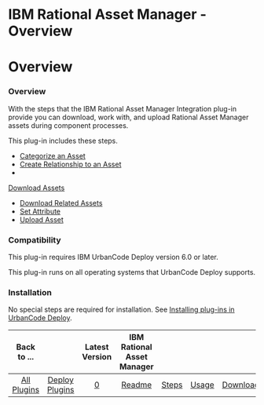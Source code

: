 
IBM Rational Asset Manager - Overview
=====================================

# Overview



### Overview




 


With the steps that the IBM Rational Asset Manager Integration plug-in provide you can download, 
work with, and upload Rational Asset Manager assets during component processes. 


This plug-in includes these steps.



* [Categorize an Asset](#categorize_an_asset)
* [Create Relationship to an Asset](#create_relationship_to_an_asset)
* 
[Download Assets](#download_assets)
* [Download Related Assets](#download_related_assets "Download Asset")
* [Set 
Attribute](#set_attribute "Set Attribute")
* [Upload Asset](#upload_asset "Upload Asset")


### Compatibility


This 
plug-in requires IBM UrbanCode Deploy version 6.0 or later.


This plug-in runs on all operating systems that UrbanCode 
Deploy supports.


### Installation


No special steps are required for installation. See [Installing plug-ins in 
UrbanCode Deploy](https://www.urbancode.com/resource/installing-plug-ins-in-urbancode-products/ "Installing plug-ins in 
UrbanCode Deploy").




|Back to ...||Latest Version|IBM Rational Asset Manager ||||
| :---: | :---: | :---: | :---: | :---: | :---: | :---: |
|[All Plugins](../../index.md)|[Deploy Plugins](../README.md)|[0]()|[Readme](README.md)|[Steps](steps.md)|[Usage](usage.md)|[Downloads](downloads.md)|
